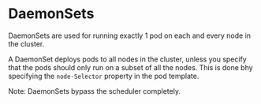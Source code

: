 # DaemonSets
DaemonSets are used for running exactly 1 pod on each and every node in the cluster.

A DaemonSet deploys pods to all nodes in the cluster, unless you specify that the pods should only run on a subset of all the nodes.
This is done bhy specifying the `node-Selector` property in the pod template.

Note: DaemonSets bypass the scheduler completely.



